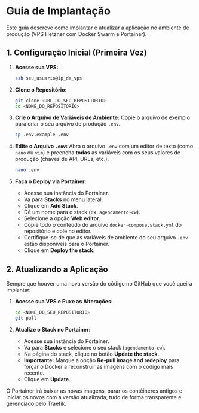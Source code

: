 # Guia de Implantação

Este guia descreve como implantar e atualizar a aplicação no ambiente de produção (VPS Hetzner com Docker Swarm e Portainer).

## 1. Configuração Inicial (Primeira Vez)

1.  **Acesse sua VPS:**
    ```bash
    ssh seu_usuario@ip_da_vps
    ```

2.  **Clone o Repositório:**
    ```bash
    git clone <URL_DO_SEU_REPOSITORIO>
    cd <NOME_DO_REPOSITORIO>
    ```

3.  **Crie o Arquivo de Variáveis de Ambiente:**
    Copie o arquivo de exemplo para criar o seu arquivo de produção `.env`.
    ```bash
    cp .env.example .env
    ```

4.  **Edite o Arquivo `.env`:**
    Abra o arquivo `.env` com um editor de texto (como `nano` ou `vim`) e preencha **todas** as variáveis com os seus valores de produção (chaves de API, URLs, etc.).
    ```bash
    nano .env
    ```

5.  **Faça o Deploy via Portainer:**
    *   Acesse sua instância do Portainer.
    *   Vá para **Stacks** no menu lateral.
    *   Clique em **Add Stack**.
    *   Dê um nome para o stack (ex: `agendamento-cw`).
    *   Selecione a opção **Web editor**.
    *   Copie todo o conteúdo do arquivo `docker-compose.stack.yml` do repositório e cole no editor.
    *   Certifique-se de que as variáveis de ambiente do seu arquivo `.env` estão disponíveis para o Portainer.
    *   Clique em **Deploy the stack**.

## 2. Atualizando a Aplicação

Sempre que houver uma nova versão do código no GitHub que você queira implantar:

1.  **Acesse sua VPS e Puxe as Alterações:**
    ```bash
    cd <NOME_DO_SEU_REPOSITORIO>
    git pull
    ```

2.  **Atualize o Stack no Portainer:**
    *   Acesse sua instância do Portainer.
    *   Vá para **Stacks** e selecione o seu stack (`agendamento-cw`).
    *   Na página do stack, clique no botão **Update the stack**.
    *   **Importante:** Marque a opção **Re-pull image and redeploy** para forçar o Docker a reconstruir as imagens com o código mais recente.
    *   Clique em **Update**.

O Portainer irá baixar as novas imagens, parar os contêineres antigos e iniciar os novos com a versão atualizada, tudo de forma transparente e gerenciado pelo Traefik.
